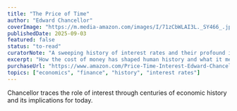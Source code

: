 ```yaml
---
title: "The Price of Time"
author: "Edward Chancellor"
coverImage: "https://m.media-amazon.com/images/I/71zCbWLAI3L._SY466_.jpg"
publishedDate: 2025-09-03
featured: false
status: "to-read"
curatorNote: "A sweeping history of interest rates and their profound impact on civilization, markets, and power."
excerpt: "How the cost of money has shaped human history and what it means for our financial future."
purchaseUrl: "https://www.amazon.com/Price-Time-Interest-Edward-Chancellor/dp/0802160166"
topics: ["economics", "finance", "history", "interest rates"]
---
```


Chancellor traces the role of interest through centuries of economic history and its implications for today.
